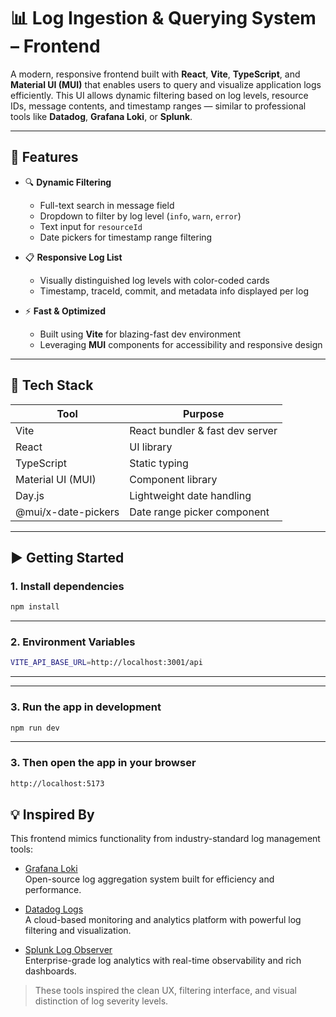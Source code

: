 # 📊 Log Ingestion & Querying System – Frontend

A modern, responsive frontend built with **React**, **Vite**, **TypeScript**, and **Material UI (MUI)** that enables users to query and visualize application logs efficiently. This UI allows dynamic filtering based on log levels, resource IDs, message contents, and timestamp ranges — similar to professional tools like **Datadog**, **Grafana Loki**, or **Splunk**.

---

## 🚀 Features

- 🔍 **Dynamic Filtering**

  - Full-text search in message field
  - Dropdown to filter by log level (`info`, `warn`, `error`)
  - Text input for `resourceId`
  - Date pickers for timestamp range filtering

- 📋 **Responsive Log List**

  - Visually distinguished log levels with color-coded cards
  - Timestamp, traceId, commit, and metadata info displayed per log

- ⚡ **Fast & Optimized**
  - Built using **Vite** for blazing-fast dev environment
  - Leveraging **MUI** components for accessibility and responsive design

---

## 🧱 Tech Stack

| Tool                | Purpose                         |
| ------------------- | ------------------------------- |
| Vite                | React bundler & fast dev server |
| React               | UI library                      |
| TypeScript          | Static typing                   |
| Material UI (MUI)   | Component library               |
| Day.js              | Lightweight date handling       |
| @mui/x-date-pickers | Date range picker component     |

---

## ▶️ Getting Started

### 1. Install dependencies

```bash
npm install
```

---

### 2. Environment Variables

```bash
VITE_API_BASE_URL=http://localhost:3001/api
```

---

---

### 3. Run the app in development

```bash
npm run dev
```

---

### 3. Then open the app in your browser

```bash
http://localhost:5173
```

## 💡 Inspired By

This frontend mimics functionality from industry-standard log management tools:

- [Grafana Loki](https://grafana.com/oss/loki/)  
  Open-source log aggregation system built for efficiency and performance.

- [Datadog Logs](https://www.datadoghq.com/product/log-management/)  
  A cloud-based monitoring and analytics platform with powerful log filtering and visualization.

- [Splunk Log Observer](https://www.splunk.com/)  
  Enterprise-grade log analytics with real-time observability and rich dashboards.

> These tools inspired the clean UX, filtering interface, and visual distinction of log severity levels.
